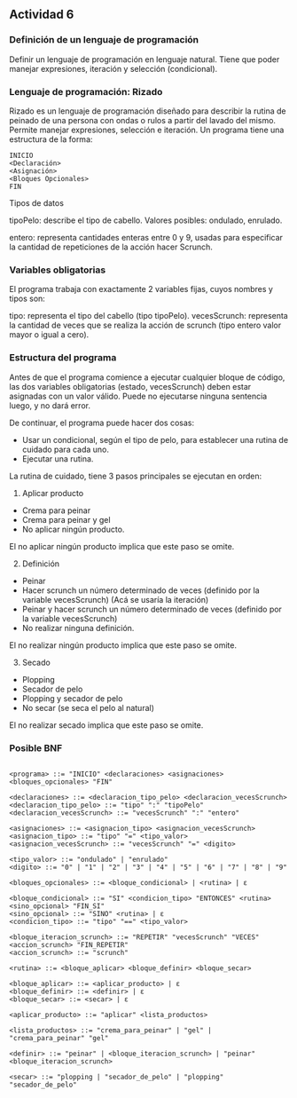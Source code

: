 ## Actividad 6

### Definición de un lenguaje de programación

Definir un lenguaje de programación en lenguaje natural. Tiene que poder manejar expresiones, iteración y selección (condicional).

### Lenguaje de programación: Rizado

Rizado es un lenguaje de programación diseñado para describir la rutina de peinado de una persona con ondas o rulos a partir del lavado del mismo.
Permite manejar expresiones, selección e iteración.
Un programa tiene una estructura de la forma:

```
INICIO
<Declaración>
<Asignación>
<Bloques Opcionales>
FIN
```

Tipos de datos

tipoPelo: describe el tipo de cabello.
Valores posibles: ondulado, enrulado.

entero: representa cantidades enteras entre 0 y 9, usadas para especificar la cantidad de repeticiones de la acción hacer Scrunch.


### Variables obligatorias

El programa trabaja con exactamente 2 variables fijas, cuyos nombres y tipos son:

tipo: representa el tipo del cabello (tipo tipoPelo).
vecesScrunch: representa la cantidad de veces que se realiza la acción de scrunch (tipo entero valor mayor o igual a cero).


### Estructura del programa

Antes de que el programa comience a ejecutar cualquier bloque de código, las dos variables obligatorias (estado, vecesScrunch) deben estar asignadas con un valor válido.
Puede no ejecutarse ninguna sentencia luego, y no dará error.


De continuar, el programa puede hacer dos cosas:

* Usar un condicional, según el tipo de pelo, para establecer una rutina de cuidado para cada uno.
* Ejecutar una rutina.

La rutina de cuidado, tiene 3 pasos principales se ejecutan en orden:

1. Aplicar producto

* Crema para peinar
* Crema para peinar y gel
* No aplicar ningún producto.

El no aplicar ningún producto implica que este paso se omite.


2. Definición

* Peinar
* Hacer scrunch un número determinado de veces (definido por la variable vecesScrunch) (Acá se usaría la iteración)
* Peinar y hacer scrunch un número determinado de veces (definido por la variable vecesScrunch)
* No realizar ninguna definición.

El no realizar ningún producto implica que este paso se omite.


3. Secado

* Plopping
* Secador de pelo
* Plopping y secador de pelo
* No secar (se seca el pelo al natural)

El no realizar secado implica que este paso se omite.


### Posible BNF

```ebnf

<programa> ::= "INICIO" <declaraciones> <asignaciones> <bloques_opcionales> "FIN"

<declaraciones> ::= <declaracion_tipo_pelo> <declaracion_vecesScrunch>
<declaracion_tipo_pelo> ::= "tipo" ":" "tipoPelo"
<declaracion_vecesScrunch> ::= "vecesScrunch" ":" "entero"

<asignaciones> ::= <asignacion_tipo> <asignacion_vecesScrunch>
<asignacion_tipo> ::= "tipo" "=" <tipo_valor>
<asignacion_vecesScrunch> ::= "vecesScrunch" "=" <digito>

<tipo_valor> ::= "ondulado" | "enrulado"
<digito> ::= "0" | "1" | "2" | "3" | "4" | "5" | "6" | "7" | "8" | "9"

<bloques_opcionales> ::= <bloque_condicional> | <rutina> | ε

<bloque_condicional> ::= "SI" <condicion_tipo> "ENTONCES" <rutina> <sino_opcional> "FIN_SI"
<sino_opcional> ::= "SINO" <rutina> | ε
<condicion_tipo> ::= "tipo" "==" <tipo_valor>

<bloque_iteracion_scrunch> ::= "REPETIR" "vecesScrunch" "VECES" <accion_scrunch> "FIN_REPETIR"
<accion_scrunch> ::= "scrunch"

<rutina> ::= <bloque_aplicar> <bloque_definir> <bloque_secar>

<bloque_aplicar> ::= <aplicar_producto> | ε
<bloque_definir> ::= <definir> | ε
<bloque_secar> ::= <secar> | ε

<aplicar_producto> ::= "aplicar" <lista_productos>

<lista_productos> ::= "crema_para_peinar" | "gel" | "crema_para_peinar" "gel"

<definir> ::= "peinar" | <bloque_iteracion_scrunch> | "peinar" <bloque_iteracion_scrunch>

<secar> ::= "plopping | "secador_de_pelo" | "plopping" "secador_de_pelo"

```